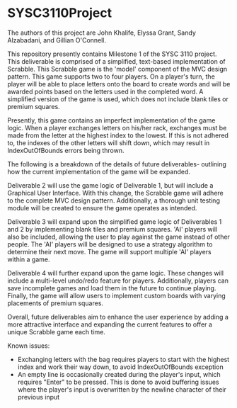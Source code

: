 # SYSC3110Project

The authors of this project are John Khalife, Elyssa Grant, Sandy Alzabadani, and Gillian O'Connell.

This repository presently contains Milestone 1 of the SYSC 3110 project. This deliverable is comprised of a simplified, text-based implementation of Scrabble. This Scrabble game is the 'model' component of the MVC design pattern. This game supports two to four players. On a player's turn, the player will be able to place letters onto the board to create words and will be awarded points based on the letters used in the completed word. A simplified version of the game is used, which does not include blank tiles or premium squares.

Presently, this game contains an imperfect implementation of the game logic. When a player exchanges letters on his/her rack, exchanges must be made from the letter at the highest index to the lowest. If this is not adhered to, the indexes of the other letters will shift down, which may result in IndexOutOfBounds errors being thrown.

The following is a breakdown of the details of future deliverables- outlining how the current implementation of the game will be expanded.

Deliverable 2 will use the game logic of Deliverable 1, but will include a Graphical User Interface. With this change, the Scrabble game will adhere to the complete MVC design pattern. Additionally, a thorough unit testing module will be created to ensure the game operates as intended.

Deliverable 3 will expand upon the simplified game logic of Deliverables 1 and 2 by implementing blank tiles and premium squares. 'AI' players will also be included, allowing the user to play against the game instead of other people. The 'AI' players will be designed to use a strategy algorithm to determine their next move. The game will support multiple 'AI' players within a game.

Deliverable 4 will further expand upon the game logic. These changes will include a multi-level undo/redo feature for players. Additionally, players can save incomplete games and load them in the future to continue playing. Finally, the game will allow users to implement custom boards with varying placements of premium squares.

Overall, future deliverables aim to enhance the user experience by adding a more attractive interface and expanding the current features to offer a unique Scrabble game each time.


Known issues:
- Exchanging letters with the bag requires players to start with the highest index and work their way down, to avoid IndexOutOfBounds exception
- An empty line is occasionally created during the player's input, which requires "Enter" to be pressed. This is done to avoid buffering issues where the player's input is overwritten by the newline character of their previous input
